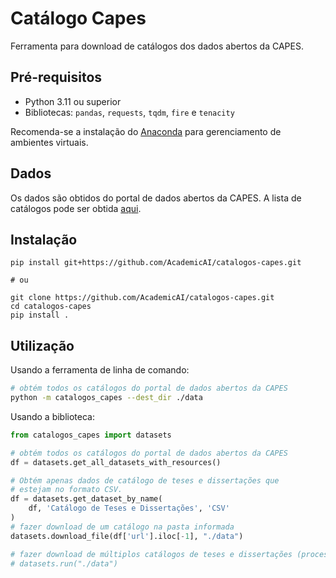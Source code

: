 # Catálogo Capes

Ferramenta para download de catálogos dos dados abertos da CAPES. 

## Pré-requisitos

- Python 3.11 ou superior
- Bibliotecas: `pandas`, `requests`, `tqdm`, `fire` e `tenacity`

Recomenda-se a instalação do [Anaconda](https://www.anaconda.com/download) para gerenciamento de ambientes virtuais.

## Dados

Os dados são obtidos do portal de dados abertos da CAPES. A lista de catálogos pode ser obtida [aqui](https://dadosabertos.capes.gov.br/dataset/).

## Instalação

```
pip install git+https://github.com/AcademicAI/catalogos-capes.git

# ou

git clone https://github.com/AcademicAI/catalogos-capes.git
cd catalogos-capes
pip install .
```

## Utilização

Usando a ferramenta de linha de comando:
```bash
# obtém todos os catálogos do portal de dados abertos da CAPES
python -m catalogos_capes --dest_dir ./data
```

Usando a biblioteca:

```python
from catalogos_capes import datasets

# obtém todos os catálogos do portal de dados abertos da CAPES
df = datasets.get_all_datasets_with_resources() 

# Obtém apenas dados de catálogo de teses e dissertações que
# estejam no formato CSV.
df = datasets.get_dataset_by_name(
    df, 'Catálogo de Teses e Dissertações', 'CSV'
)
# fazer download de um catálogo na pasta informada
datasets.download_file(df['url'].iloc[-1], "./data")

# fazer download de múltiplos catálogos de teses e dissertações (processo demorado)
# datasets.run("./data")
```
